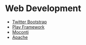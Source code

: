 # Web Development

* [Twitter Bootstrap](twitter_bootstrap)
* [Play Framework](play_framework)
* [Moconti](moconti)
* [Apache](apache)